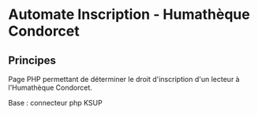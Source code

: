# Automate Inscription - Humathèque Condorcet

## Principes

Page PHP permettant de déterminer le droit d'inscription d'un lecteur à l'Humathèque Condorcet.

Base : connecteur php KSUP

